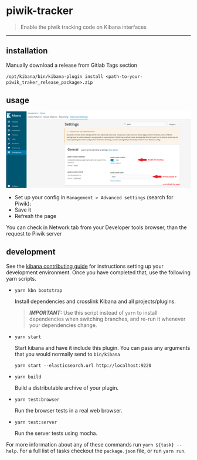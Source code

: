 # piwik-tracker

> Enable the piwik tracking code on Kibana interfaces

---

## installation

Manually download a release from Gitlab Tags section  

```shell
/opt/kibana/bin/kibana-plugin install <path-to-your-piwik_traker_release_package>.zip
```

## usage

![Plugin Configuration](piwik_config.png)
- Set up your config in `Management > Advanced settings` (search for Piwik): 
- Save it 
- Refresh the page

You can check in Network tab from your Developer tools browser, than the request to Piwik server


## development

See the [kibana contributing guide](https://github.com/elastic/kibana/blob/master/CONTRIBUTING.md) for instructions setting up your development environment. Once you have completed that, use the following yarn scripts.

  - `yarn kbn bootstrap`

    Install dependencies and crosslink Kibana and all projects/plugins.

    > ***IMPORTANT:*** Use this script instead of `yarn` to install dependencies when switching branches, and re-run it whenever your dependencies change.

  - `yarn start`

    Start kibana and have it include this plugin. You can pass any arguments that you would normally send to `bin/kibana`

      ```
      yarn start --elasticsearch.url http://localhost:9220
      ```

  - `yarn build`

    Build a distributable archive of your plugin.

  - `yarn test:browser`

    Run the browser tests in a real web browser.

  - `yarn test:server`

    Run the server tests using mocha.

For more information about any of these commands run `yarn ${task} --help`. For a full list of tasks checkout the `package.json` file, or run `yarn run`.
